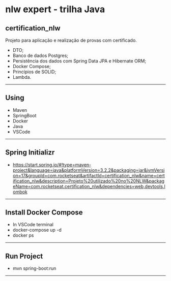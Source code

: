 # nlw expert - trilha Java

## certification_nlw
Projeto para aplicação e realização de provas com certificado.
- DTO;
- Banco de dados Postgres;
- Persistência dos dados com Spring Data JPA e Hibernate ORM;
- Docker Compose;
- Princípios de SOLID;
- Lambda.

---------------------------------------------------------

## Using
- Maven
- SpringBoot
- Docker
- Java
- VSCode

---------------------------------------------------------

## Spring Initializr

- https://start.spring.io/#!type=maven-project&language=java&platformVersion=3.2.2&packaging=jar&jvmVersion=17&groupId=com.rocketseat&artifactId=certification_nlw&name=certification_nlw&description=Projeto%20utilizado%20no%20NLW&packageName=com.rocketseat.certification_nlw&dependencies=web,devtools,lombok

---------------------------------------------------------

## Install Docker Compose
- In VSCode terminal
- docker-compose up -d
- docker ps

---------------------------------------------------------

## Run Project
-  mvn spring-boot:run

---------------------------------------------------------
